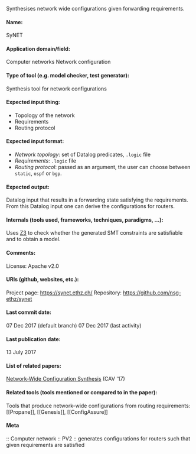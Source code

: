 Synthesises network wide configurations given forwarding requirements.

#### Name:
SyNET

#### Application domain/field:
Computer networks
Network configuration

#### Type of tool (e.g. model checker, test generator):
Synthesis tool for network configurations

#### Expected input thing:
- Topology of the network
- Requirements
- Routing protocol

#### Expected input format:
- *Network topology*: set of Datalog predicates, `.logic` file
- *Requirements*: `.logic` file
- *Routing protocol*: passed as an argument, the user can choose between `static`, `ospf` or `bgp`. 

#### Expected output:
Datalog input that results in a forwarding state satisfying the requirements. From this Datalog input one can derive the configurations for routers.

#### Internals (tools used, frameworks, techniques, paradigms, ...):
Uses [Z3](Solvers/SMT/Z3.md) to check whether the generated SMT constraints are satisfiable and to obtain a model.

#### Comments:
License: Apache v2.0

#### URIs (github, websites, etc.):
Project page: https://synet.ethz.ch/
Repository: https://github.com/nsg-ethz/synet

#### Last commit date:
07 Dec 2017 (default branch)
07 Dec 2017 (last activity)

#### Last publication date:
13 July 2017

#### List of related papers:
[Network-Wide Configuration Synthesis](https://doi.org/10.1007/978-3-319-63390-9_14) (CAV '17)

#### Related tools (tools mentioned or compared to in the paper):
Tools that produce network-wide configurations from routing requirements: [[Propane]], [[Genesis]], [[ConfigAssure]]

#### Meta
:: Computer network
:: PV2 :: generates configurations for routers such that given requirements are satisfied
